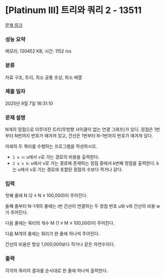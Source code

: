 # [Platinum III] 트리와 쿼리 2 - 13511 

[문제 링크](https://www.acmicpc.net/problem/13511) 

### 성능 요약

메모리: 130452 KB, 시간: 1152 ms

### 분류

자료 구조, 트리, 최소 공통 조상, 희소 배열

### 제출 일자

2025년 9월 7일 16:31:10

### 문제 설명

<p>N개의 정점으로 이루어진 트리(무방향 사이클이 없는 연결 그래프)가 있다. 정점은 1번부터 N번까지 번호가 매겨져 있고, 간선은 1번부터 N-1번까지 번호가 매겨져 있다.</p>

<p>아래의 두 쿼리를 수행하는 프로그램을 작성하시오.</p>

<ul>
	<li><code>1 u v</code>: u에서 v로 가는 경로의 비용을 출력한다.</li>
	<li><code>2 u v k</code>: u에서 v로 가는 경로에 존재하는 정점 중에서 k번째 정점을 출력한다. k는 u에서 v로 가는 경로에 포함된 정점의 수보다 작거나 같다.</li>
</ul>

### 입력 

 <p>첫째 줄에 N (2 ≤ N ≤ 100,000)이 주어진다.</p>

<p>둘째 줄부터 N-1개의 줄에는 i번 간선이 연결하는 두 정점 번호 u와 v와 간선의 비용 w가 주어진다.</p>

<p>다음 줄에는 쿼리의 개수 M (1 ≤ M ≤ 100,000)이 주어진다.</p>

<p>다음 M개의 줄에는 쿼리가 한 줄에 하나씩 주어진다.</p>

<p>간선의 비용은 항상 1,000,000보다 작거나 같은 자연수이다.</p>

### 출력 

 <p>각각의 쿼리의 결과를 순서대로 한 줄에 하나씩 출력한다.</p>

